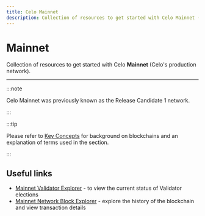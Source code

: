 ```yaml
---
title: Celo Mainnet
description: Collection of resources to get started with Celo Mainnet (Celo's production network).
---
```


# Mainnet

Collection of resources to get started with Celo **Mainnet** (Celo's production network).

---

:::note

Celo Mainnet was previously known as the Release Candidate 1 network.

:::

:::tip

Please refer to [Key Concepts](/overview#blockchain) for background on blockchains and an explanation of terms used in the section.

:::

## Useful links

- [Mainnet Validator Explorer](https://validators.celo.org/) - to view the current status of Validator elections
- [Mainnet Network Block Explorer](http://explorer.celo.org/) - explore the history of the blockchain and view transaction details
